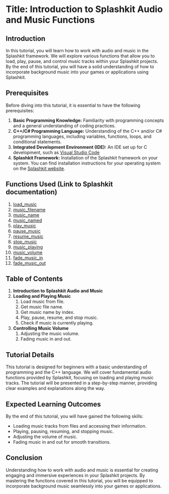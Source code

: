 # Title: Introduction to Splashkit Audio and Music Functions

## Introduction

In this tutorial, you will learn how to work with audio and music in the Splashkit framework. We
will explore various functions that allow you to load, play, pause, and control music tracks within
your Splashkit projects. By the end of this tutorial, you will have a solid understanding of how to
incorporate background music into your games or applications using Splashkit.

## Prerequisites

Before diving into this tutorial, it is essential to have the following prerequisites:

1. **Basic Programming Knowledge:** Familiarity with programming concepts and a general
   understanding of coding practices.
1. **C++/C# Programming Language:** Understanding of the C++ and/or C# programming languages,
   including variables, functions, loops, and conditional statements.
1. **Integrated Development Environment (IDE):** An IDE set up for C development, such as
   [Visual Studio Code](https://code.visualstudio.com/)
1. **Splashkit Framework:** Installation of the Splashkit framework on your system. You can find
   installation instructions for your operating system on the
   [Splashkit website](https://splashkit.io/articles/installation/).

## Functions Used (Link to Splashkit documentation)

1. [load_music](https://splashkit.io/api/audio/#load-music)
1. [music_filename](https://splashkit.io/api/audio/#music-filename)
1. [music_name](https://splashkit.io/api/audio/#music-name)
1. [music_named](https://splashkit.io/api/audio/#music-named)
1. [play_music](https://splashkit.io/api/audio/#group-play-music)
1. [pause_music](https://splashkit.io/api/audio/#pause-music)
1. [resume_music](https://splashkit.io/api/audio/#resume-music)
1. [stop_music](https://splashkit.io/api/audio/#stop-music)
1. [music_playing](https://splashkit.io/api/audio/#music-playing)
1. [music_volume](https://splashkit.io/api/audio/#music-volume)
1. [fade_music_in](https://splashkit.io/api/audio/#group-fade-music-in)
1. [fade_music_out](https://splashkit.io/api/audio/#fade-music-out)

## Table of Contents

1. **Introduction to Splashkit Audio and Music**
1. **Loading and Playing Music**
   1. Load music from file.
   1. Get music file name.
   1. Get music name by index.
   1. Play, pause, resume, and stop music.
   1. Check if music is currently playing.
1. **Controlling Music Volume**
   1. Adjusting the music volume.
   1. Fading music in and out.

## Tutorial Details

This tutorial is designed for beginners with a basic understanding of programming and the C++
language. We will cover fundamental audio functions provided by Splashkit, focusing on loading and
playing music tracks. The tutorial will be presented in a step-by-step manner, providing clear
examples and explanations along the way.

## Expected Learning Outcomes

By the end of this tutorial, you will have gained the following skills:

- Loading music tracks from files and accessing their information.
- Playing, pausing, resuming, and stopping music.
- Adjusting the volume of music.
- Fading music in and out for smooth transitions.

## Conclusion

Understanding how to work with audio and music is essential for creating engaging and immersive
experiences in your Splashkit projects. By mastering the functions covered in this tutorial, you
will be equipped to incorporate background music seamlessly into your games or applications.
